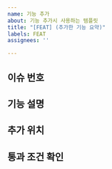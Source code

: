 ```yaml
---
name: 기능 추가
about: 기능 추가시 사용하는 템플릿
title: "[FEAT] (추가한 기능 요약)"
labels: FEAT
assignees: ''

---
```


## 이슈 번호


## 기능 설명


## 추가 위치


## 통과 조건 확인